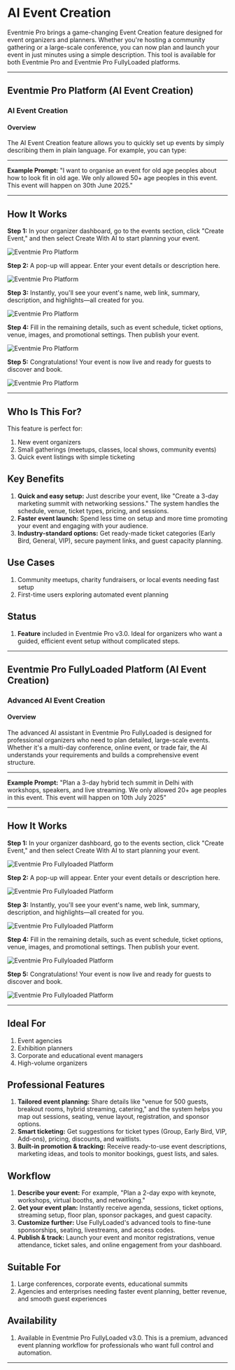 # AI Event Creation

Eventmie Pro brings a game-changing Event Creation feature designed for event organizers and planners. Whether you're hosting a community gathering or a large-scale conference, you can now plan and launch your event in just minutes using a simple description. This tool is available for both Eventmie Pro and Eventmie Pro FullyLoaded platforms.

---

## Eventmie Pro Platform (AI Event Creation)

### AI Event Creation

#### Overview
The AI Event Creation feature allows you to quickly set up events by simply describing them in plain language. For example, you can type:

---

**Example Prompt:** "I want to organise an event for old age peoples about how to look fit in old age. We only allowed 50+ age peoples in this event. This event will happen on 30th June 2025."

---

## How It Works

**Step 1:** In your organizer dashboard, go to the events section, click "Create Event," and then select Create With AI to start planning your event.

![Eventmie Pro Platform](/images/v3/AI-event-creation-image-1.webp "Eventmie Pro Platform")

**Step 2:** A pop-up will appear. Enter your event details or description here.

![Eventmie Pro Platform](/images/v3/Ai-event-creation-image-2.webp "Eventmie Pro Platform")

**Step 3:** Instantly, you'll see your event's name, web link, summary, description, and highlights—all created for you.

![Eventmie Pro Platform](/images/v3/AI-event-creation-image-3.webp "Eventmie Pro Platform")

**Step 4:** Fill in the remaining details, such as event schedule, ticket options, venue, images, and promotional settings. Then publish your event.

![Eventmie Pro Platform](/images/v3/AI-event-creation-image-4.webp "Eventmie Pro Platform")

**Step 5:** Congratulations! Your event is now live and ready for guests to discover and book.

![Eventmie Pro Platform](/images/v3/AI-Event-creation-image-5.webp "Eventmie Pro Platform")

---

## Who Is This For?
This feature is perfect for:
1. New event organizers
2. Small gatherings (meetups, classes, local shows, community events)
3. Quick event listings with simple ticketing

## Key Benefits
1. **Quick and easy setup:** Just describe your event, like "Create a 3-day marketing summit with networking sessions." The system handles the schedule, venue, ticket types, pricing, and sessions.
2. **Faster event launch:** Spend less time on setup and more time promoting your event and engaging with your audience.
3. **Industry-standard options:** Get ready-made ticket categories (Early Bird, General, VIP), secure payment links, and guest capacity planning.

## Use Cases
1. Community meetups, charity fundraisers, or local events needing fast setup
2. First-time users exploring automated event planning

## Status
1. **Feature** included in Eventmie Pro v3.0. Ideal for organizers who want a guided, efficient event setup without complicated steps.

---

## Eventmie Pro FullyLoaded Platform (AI Event Creation)

### Advanced AI Event Creation

#### Overview
The advanced AI assistant in Eventmie Pro FullyLoaded is designed for professional organizers who need to plan detailed, large-scale events. Whether it's a multi-day conference, online event, or trade fair, the AI understands your requirements and builds a comprehensive event structure.

---

**Example Prompt:** "Plan a 3-day hybrid tech summit in Delhi with workshops, speakers, and live streaming. We only allowed 20+ age peoples in this event. This event will happen on 10th July 2025"

---

## How It Works

**Step 1:** In your organizer dashboard, go to the events section, click "Create Event," and then select Create With AI to start planning your event.

![Eventmie Pro Fullyloaded Platform](/images/v3/EPF-AI-Event-Creation-Image-1.webp "Eventmie Pro Fullyloaded Platform")

**Step 2:** A pop-up will appear. Enter your event details or description here.

![Eventmie Pro Fullyloaded Platform](/images/v3/EPF-AI-Event-Creation-Image-2.webp "Eventmie Pro Fullyloaded Platform")

**Step 3:** Instantly, you'll see your event's name, web link, summary, description, and highlights—all created for you.

![Eventmie Pro Fullyloaded Platform](/images/v3/EPF-AI-Event-Creation-Image-3.webp "Eventmie Pro Fullyloaded Platform")

**Step 4:** Fill in the remaining details, such as event schedule, ticket options, venue, images, and promotional settings. Then publish your event.

![Eventmie Pro Fullyloaded Platform](/images/v3/EPF-AI-Event-Creation-Image-4.webp "Eventmie Pro Fullyloaded Platform")

**Step 5:** Congratulations! Your event is now live and ready for guests to discover and book.

![Eventmie Pro Fullyloaded Platform](/images/v3/AI-event-creation-image-56.webp "Eventmie Pro Fullyloaded Platform")

---

## Ideal For
1. Event agencies
2. Exhibition planners
3. Corporate and educational event managers
4. High-volume organizers

## Professional Features
1. **Tailored event planning:** Share details like "venue for 500 guests, breakout rooms, hybrid streaming, catering," and the system helps you map out sessions, seating, venue layout, registration, and sponsor options.
2. **Smart ticketing:** Get suggestions for ticket types (Group, Early Bird, VIP, Add-ons), pricing, discounts, and waitlists.
3. **Built-in promotion & tracking:** Receive ready-to-use event descriptions, marketing ideas, and tools to monitor bookings, guest lists, and sales.

## Workflow
1. **Describe your event:** For example, "Plan a 2-day expo with keynote, workshops, virtual booths, and networking."
2. **Get your event plan:** Instantly receive agenda, sessions, ticket options, streaming setup, floor plan, sponsor packages, and guest capacity.
3. **Customize further:** Use FullyLoaded's advanced tools to fine-tune sponsorships, seating, livestreams, and access codes.
4. **Publish & track:** Launch your event and monitor registrations, venue attendance, ticket sales, and online engagement from your dashboard.

## Suitable For
1. Large conferences, corporate events, educational summits
2. Agencies and enterprises needing faster event planning, better revenue, and smooth guest experiences

## Availability
1. Available in Eventmie Pro FullyLoaded v3.0. This is a premium, advanced event planning workflow for professionals who want full control and automation.

---
